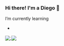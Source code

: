 ### Hi there! I'm a Diego 👋

I’m currently learning
<ul>
  <li></li>
</ul>

<a href="https://github.com/DiegoPriess/github-readme-stats">
  <img align="center" src="https://github-readme-stats.vercel.app/api?username=DiegoPriess&show_icons=true&theme=radical" />
</a>
<a href="https://github.com/DiegoPriess/github-readme-stats">
  <img align="center" src="https://github-readme-stats.vercel.app/api/top-langs/?username=DiegoPriess&layout=compact&theme=radical" />
</a>




<!--
**DiegoPriess/DiegoPriess** is a ✨ _special_ ✨ repository because its `README.md` (this file) appears on your GitHub profile.

Here are some ideas to get you started:

- 🔭 I’m currently working on ...
- 🌱 I’m currently learning ...
- 👯 I’m looking to collaborate on ...
- 🤔 I’m looking for help with ...
- 💬 Ask me about ...
- 📫 How to reach me: ...
- 😄 Pronouns: ...
- ⚡ Fun fact: ...
-->
